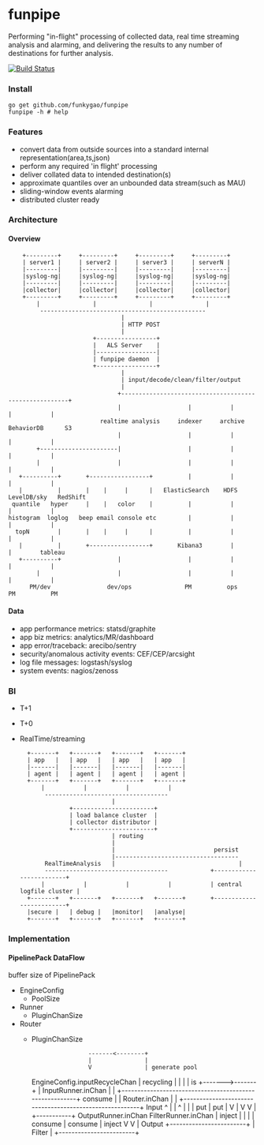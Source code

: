 funpipe
=======

Performing "in-flight" processing of collected data, real time streaming analysis and alarming, and delivering the results to any number of destinations for further analysis.

[![Build Status](https://travis-ci.org/funkygao/funpipe.png?branch=master)](https://travis-ci.org/funkygao/funpipe)

### Install

    go get github.com/funkygao/funpipe
    funpipe -h # help

### Features

*   convert data from outside sources into a standard internal representation(area,ts,json)
*   perform any required 'in flight' processing
*   deliver collated data to intended destination(s)
*   approximate quantiles over an unbounded data stream(such as MAU)
*   sliding-window events alarming
*   distributed cluster ready

### Architecture

#### Overview

        +---------+     +---------+     +---------+     +---------+
        | server1 |     | server2 |     | server3 |     | serverN |
        |---------|     |---------|     |---------|     |---------|
        |syslog-ng|     |syslog-ng|     |syslog-ng|     |syslog-ng|
        |---------|     |---------|     |---------|     |---------|
        |collector|     |collector|     |collector|     |collector|
        +---------+     +---------+     +---------+     +---------+
            |               |               |               |
             -----------------------------------------------
                                    |
                                    | HTTP POST
                                    |
                            +-----------------+
                            |   ALS Server    |
                            |-----------------| 
                            | funpipe daemon  |
                            +-----------------+
                                    |
                                    | input/decode/clean/filter/output
                                    |
                                   +-------------------------------------------------------+
                                   |                   |           |           |           |
                              realtime analysis     indexer     archive    BehaviorDB      S3
                                   |                   |           |           |           |
            +----------------------|                   |           |           |           |
            |                      |                   |           |           |           |
       +----------+       +-----------------+          |           |           |           |
       |          |       |    |     |      |   ElasticSearch    HDFS      LevelDB/sky   RedShift
     quantile   hyper     |    |   color    |          |           |           |           |
    histogram  loglog   beep email console etc         |           |           |           |
      topN        |       |    |     |      |          |           |           |           |
       |          |       +-----------------+       Kibana3        |           |        tableau
       +----------+                |                   |           |           |           |
            |                      |                   |           |           |           |
          PM/dev                dev/ops               PM          ops         PM          PM


#### Data

*   app performance metrics: statsd/graphite
*   app biz metrics: analytics/MR/dashboard
*   app error/traceback: arecibo/sentry
*   security/anomalous activity events: CEF/CEP/arcsight
*   log file messages: logstash/syslog
*   system events: nagios/zenoss

### BI

* T+1
* T+0

* RealTime/streaming

        +-------+   +-------+   +-------+   +-------+
        | app   |   | app   |   | app   |   | app   |
        |-------|   |-------|   |-------|   |-------|
        | agent |   | agent |   | agent |   | agent |
        +-------+   +-------+   +-------+   +-------+
            |           |           |           |
             -----------------------------------
                                |
                    +-----------------------+
                    | load balance cluster  |
                    | collector distributor |
                    +-----------------------+
                                | routing
                                |
                                |                            persist
                                |-----------------------------------
             RealTimeAnalysis   |                                   |
             -----------------------------------            +-------------------------+
            |           |           |           |           | central logfile cluster |
        +-------+   +-------+   +-------+   +-------+       +-------------------------+
        |secure |   | debug |   |monitor|   |analyse|
        +-------+   +-------+   +-------+   +-------+

### Implementation

#### PipelinePack DataFlow

buffer size of PipelinePack

* EngineConfig
  - PoolSize
* Runner
  - PluginChanSize
* Router
  - PluginChanSize



                        -------<--------+
                        |               |
                        V               | generate pool
       EngineConfig.inputRecycleChan    | recycling
            |           |               |
            | is        +------->-------+
            |
    InputRunner.inChan
            |
            |     +--------------------------------------------------------+
    consume |     |                     Router.inChan                      |
            |     +--------------------------------------------------------+
          Input         ^           |               |                   ^
            |           |           | put           | put               |
            V           |           V               V                   |
            +-----------+  OutputRunner.inChan   FilterRunner.inChan    |
              inject                |               |                   |
                                    | consume       | consume           | inject
                                    V               V                   |
                                 Output           +------------------------+
                                                  |         Filter         |
                                                  +------------------------+



